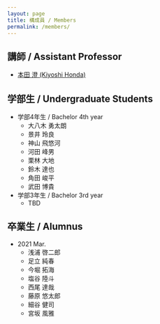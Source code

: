 ```yaml
---
layout: page
title: 構成員 / Members
permalink: /members/
---
```


## 講師 / Assistant Professor

* [本田 澄 (Kiyoshi Honda)](http://research-db.oit.ac.jp/html/200000097_ja.html)

## 学部生 / Undergraduate Students

* 学部4年生 / Bachelor 4th year
  * 大八木 勇太朗
  * 景井 玲良
  * 神山 飛悠河
  * 河田 峰男
  * 栗林 大地
  * 鈴木 達也
  * 角田 峻平
  * 武田 博貴
* 学部3年生 / Bachelor 3rd year
  * TBD

## 卒業生 / Alumnus

* 2021 Mar.
  * 浅浦 啓二郎
  * 足立 純春
  * 今堀 拓海
  * 塩谷 陸斗
  * 西尾 達哉
  * 藤原 悠太郎
  * 細谷 健司
  * 宮坂 風雅
